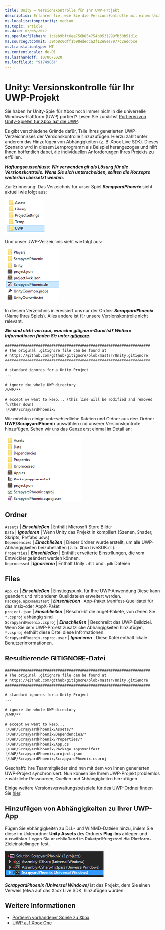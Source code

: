 ```yaml
---
title: Unity – Versionskontrolle für Ihr UWP-Projekt
description: Erfahren Sie, wie Sie die Versionskontrolle mit einem Unity-Spiel für Xbox mithilfe der universelle Windows-Plattform (UWP) verwenden.
ms.localizationpriority: medium
ms.topic: article
ms.date: 02/08/2017
ms.openlocfilehash: 1c0eb9bfc6ee758b854754b0531299fb30b51d1c
ms.sourcegitcommit: 39fb8c0dff1b98ededca2f12e8ea7977c2eddbce
ms.translationtype: MT
ms.contentlocale: de-DE
ms.lasthandoff: 10/06/2020
ms.locfileid: "91749856"
---
```

# <a name="unity-version-control-your-uwp-project"></a>Unity: Versionskontrolle für Ihr UWP-Projekt

Sie haben Ihr Unity-Spiel für Xbox noch immer nicht in die universelle Windows-Plattform (UWP) portiert?  Lesen Sie zunächst [Portieren von Unity-Spielen für Xbox auf die UWP](development-lanes-unity.md).

Es gibt verschiedene Gründe dafür, Teile Ihres generierten UWP-Verzeichnisses der Versionskontrolle hinzuzufügen. Hierzu zählt unter anderem das Hinzufügen von Abhängigkeiten (z. B. Xbox Live SDK).  Dieses Szenario wird in diesem Lernprogramm als Beispiel herangezogen und hilft Ihnen hoffentlich dabei, die individuellen Anforderungen Ihres Projekts zu erfüllen.

***Haftungsausschluss: Wir verwenden git als Lösung für die Versionskontrolle.  Wenn Sie sich unterscheiden, sollten die Konzepte weiterhin übersetzt werden.***

Zur Erinnerung: Das Verzeichnis für unser Spiel ***ScrapyardPhoenix*** sieht aktuell wie folgt aus:

![Build-Zielordner](images/build-destination.png)

Und unser UWP-Verzeichnis sieht wie folgt aus:

![UWP-VS-Lösung](images/uwp-vs-solution.png)

In diesem Verzeichnis interessiert uns nur der Ordner ***ScrapyardPhoenix*** (Name Ihres Spiels).  Alles andere ist für unsere Versionskontrolle nicht relevant.

***Sie sind nicht vertraut, was eine gitignore-Datei ist?  Weitere Informationen finden Sie unter [gitignore](https://git-scm.com/docs/gitignore).***

```console
##################################################################
# The original .gitignore file can be found at
# https://github.com/github/gitignore/blob/master/Unity.gitignore
##################################################################

# standard ignores for a Unity Project
...

# ignore the whole UWP directory
/UWP/**

# except we want to keep... (this line will be modified and removed further down)
!/UWP/ScrapyardPhoenix/
```

Wir möchten einige unterschiedliche Dateien und Ordner aus dem Ordner **UWP/ScrapyardPhoenix** auswählen und unserer Versionskontrolle hinzufügen.  Sehen wir uns das Ganze erst einmal im Detail an:

![UWP-Buildverzeichnis](images/uwp-build-directory.png)  

## <a name="folders"></a>Ordner  

`Assets` | ***Einschließen*** | Enthält Microsoft Store Bilder  
`Data`   | ***Ignorieren*** | Wenn Unity das Projekt in kompiliert (Szenen, Shader, Skripts, Prefabs usw.)  
`Dependencies` | ***Einschließen*** | Dieser Ordner wurde erstellt, um alle UWP-Abhängigkeiten beizubehalten (z. b. XboxLiveSDK.dll).  
`Properties` | ***Einschließen*** | Enthält erweiterte Einstellungen, die vom Entwickler geändert werden können.  
`Unprocessed` | ***Ignorieren*** | Enthält Unity `.dll` und `.pdb` Dateien  

## <a name="files"></a>Files  

`App.cs` | ***Einschließen*** | Einstiegspunkt für Ihre UWP-Anwendung Diese kann geändert und mit anderen Quelldateien erweitert werden.  
`Package.appxmanifest` | ***Einschließen*** | App-Paket Manifest-Quelldatei für das msix-oder AppX-Paket  
`project.json` | ***Einschließen*** | Beschreibt die nuget-Pakete, von denen Sie `*.csproj` abhängig sind  
`ScrapyardPhoenix.csproj` | ***Einschließen*** | Beschreibt das UWP-Buildziel. Wenn Sie dem UWP-Projekt zusätzliche Abhängigkeiten hinzufügen, `*.csproj` enthält diese Datei diese Informationen.  
`ScrapyardPhoenix.csproj.user` | ***Ignorieren*** | Diese Datei enthält lokale Benutzerinformationen.

## <a name="resulting-gitignore"></a>Resultierende GITIGNORE-Datei

```console
##################################################################
# The original .gitignore file can be found at
# https://github.com/github/gitignore/blob/master/Unity.gitignore
##################################################################

# standard ignores for a Unity Project
...

# ignore the whole UWP directory
/UWP/**

# except we want to keep...
!/UWP/ScrapyardPhoenix/Assets/*
!/UWP/ScrapyardPhoenix/Dependencies/*
!/UWP/ScrapyardPhoenix/Properties/*
!/UWP/ScrapyardPhoenix/App.cs
!/UWP/ScrapyardPhoenix/Package.appxmanifest
!/UWP/ScrapyardPhoenix/project.json
!/UWP/ScrapyardPhoenix/ScrapyardPhoenix.csproj
```

Geschafft: Ihre Teammitglieder sind nun mit dem von Ihnen generierten UWP-Projekt synchronisiert. Nun können Sie Ihrem UWP-Projekt problemlos zusätzliche Ressourcen, Quellen und Abhängigkeiten hinzufügen.

Einige weitere Versionsverwaltungsbeispiele für den UWP-Ordner finden Sie [hier](https://bitbucket.org/Unity-Technologies/windowsstoreappssamples/overview).

## <a name="adding-dependencies-to-your-uwp-app"></a>Hinzufügen von Abhängigkeiten zu Ihrer UWP-App

Fügen Sie Abhängigkeiten zu DLL- und WINMD-Dateien hinzu, indem Sie diese im Unterordner **Unity Assets** des Ordners **Plug-Ins** ablegen und auswählen. Legen Sie anschließend im Paketprüfungstool die Plattform-Zieleinstellungen fest.

![UWP-Lösung](images/uwp-solution.PNG)

***ScrapyardPhoenix (Universal Windows)*** ist das Projekt, dem Sie einen Verweis (etwa auf das Xbox Live SDK) hinzufügen würden.

## <a name="see-also"></a>Weitere Informationen
- [Portieren vorhandener Spiele zu Xbox](development-lanes-landing.md)
- [UWP auf Xbox One](index.md)
